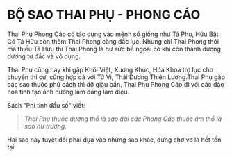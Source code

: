 # BỘ SAO THAI PHỤ - PHONG CÁO

Thai Phụ Phong Cáo có tác dụng vào mệnh số giống như Tả Phụ, Hữu Bật. Có Tả Hữu còn thêm Thai Phong càng đắc lực. Nhưng chỉ Thai Phong thôi mà thiếu Tả Hữu thì Thai Phong là hư sức bề ngoài có khi còn thành dương dương tự đắc và vô dụng.

Thai Phụ cũng hay khi gặp Khôi Việt, Xương Khúc, Hóa Khoa trợ lực cho chuyện thi cử, cũng hợp cả với Tử Vi, Thái Dương Thiên Lương.Thai Phụ gặp các sao thuộc phú cách thì đỡ giàu bẩn. Thai Phụ Phong Cáo đi với các đào hoa tinh tạo ảnh hưởng làm dáng làm điệu.

Sách "Phi tinh đẩu số" viết:

> *Thai Phụ thuộc dương thổ là sao đài các*
> *Phong Cáo thuộc âm thổ là sao hư trương.*

Hai sao này tuyệt đối phải dựa vào những sao khác, đứng chơ vơ là hết tồn tại.